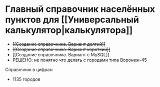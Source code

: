 # Главный справочник населённых пунктов для [[Универсальный калькулятор|калькулятора]]
- ~~[[Создание справочника. Вариант долгий]]~~
- ~~[[Создание справочника. Вариант короткий]]~~
- [[Создание справочника. Вариант с MySQL]]
- РЕШЕНО: не понятно что делать с городами типа Воронеж-45

Справочник в цифрах:
- 1135 городов